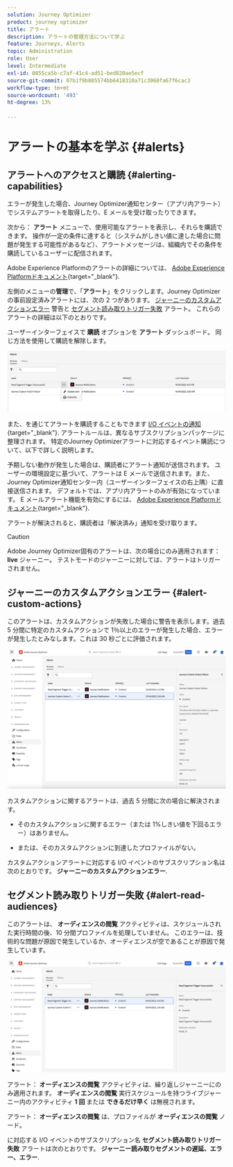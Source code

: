 ```yaml
---
solution: Journey Optimizer
product: journey optimizer
title: アラート
description: アラートの管理方法について学ぶ
feature: Journeys, Alerts
topic: Administration
role: User
level: Intermediate
exl-id: 0855ca5b-c7af-41c4-ad51-bed820ae5ecf
source-git-commit: 07b1f9b885574bb6418310a71c3060fa67f6cac3
workflow-type: tm+mt
source-wordcount: '493'
ht-degree: 13%

---
```


# アラートの基本を学ぶ {#alerts}

## アラートへのアクセスと購読 {#alerting-capabilities}

エラーが発生した場合、Journey Optimizer通知センター（アプリ内アラート）でシステムアラートを取得したり、E メールを受け取ったりできます。

次から： **アラート** メニューで、使用可能なアラートを表示し、それらを購読できます。 操作が一定の条件に達すると（システムがしきい値に達した場合に問題が発生する可能性があるなど）、アラートメッセージは、組織内でその条件を購読しているユーザーに配信されます。

<!--These messages can repeat over a pre-defined time interval until the alert has been resolved.-->

Adobe Experience Platformのアラートの詳細については、 [Adobe Experience Platformドキュメント](https://experienceleague.adobe.com/docs/experience-platform/observability/alerts/overview.html?lang=ja){target="_blank"}.

左側のメニューの&#x200B;**管理**&#x200B;で、「**アラート**」をクリックします。Journey Optimizerの事前設定済みアラートには、次の 2 つがあります。 [ジャーニーのカスタムアクションエラー](#alert-custom-actions) 警告と [セグメント読み取りトリガー失敗](#alert-read-audiences) アラート。 これらのアラートの詳細は以下のとおりです。

ユーザーインターフェイスで **購読** オプションを **アラート** ダッシュボード。 同じ方法を使用して購読を解除します。

![](assets/alert-subscribe.png)

また、を通じてアラートを購読することもできます [I/O イベントの通知](https://experienceleague.adobe.com/docs/experience-platform/observability/alerts/subscribe.html?lang=ja){target="_blank"}. アラートルールは、異なるサブスクリプションパッケージに整理されます。 特定のJourney Optimizerアラートに対応するイベント購読について、以下で詳しく説明します。

予期しない動作が発生した場合は、購読者にアラート通知が送信されます。 ユーザーの環境設定に基づいて、アラートは E メールで送信されます。また、Journey Optimizer通知センター内（ユーザーインターフェイスの右上隅）に直接送信されます。 デフォルトでは、アプリ内アラートのみが有効になっています。 E メールアラート機能を有効にするには、 [Adobe Experience Platformドキュメント](https://experienceleague.adobe.com/docs/experience-platform/observability/alerts/ui.html#enable-email-alerts){target="_blank"}.

アラートが解決されると、購読者は「解決済み」通知を受け取ります。

>[!CAUTION]
>
>Adobe Journey Optimizer固有のアラートは、次の場合にのみ適用されます： **live** ジャーニー。 テストモードのジャーニーに対しては、アラートはトリガーされません。

## ジャーニーのカスタムアクションエラー {#alert-custom-actions}

このアラートは、カスタムアクションが失敗した場合に警告を表示します。過去 5 分間に特定のカスタムアクションで 1％以上のエラーが発生した場合、エラーが発生したとみなします。これは 30 秒ごとに評価されます。

![](assets/alerts-custom-action.png)

カスタムアクションに関するアラートは、過去 5 分間に次の場合に解決されます。

* そのカスタムアクションに関するエラー（または 1%しきい値を下回るエラー）はありません。

* または、そのカスタムアクションに到達したプロファイルがない。

カスタムアクションアラートに対応する I/O イベントのサブスクリプション名は次のとおりです。 **ジャーニーのカスタムアクションエラー**.

## セグメント読み取りトリガー失敗 {#alert-read-audiences}

このアラートは、 **オーディエンスの閲覧** アクティビティは、スケジュールされた実行時間の後、10 分間プロファイルを処理していません。 このエラーは、技術的な問題が原因で発生しているか、オーディエンスが空であることが原因で発生しています。

![](assets/alerts1.png)

アラート： **オーディエンスの閲覧** アクティビティは、繰り返しジャーニーにのみ適用されます。 **オーディエンスの閲覧** 実行スケジュールを持つライブジャーニー内のアクティビティ **1 回** または **できるだけ早く** は無視されます。

アラート： **オーディエンスの閲覧** は、プロファイルが **オーディエンスの閲覧** ノード。

に対応する I/O イベントのサブスクリプション名 **セグメント読み取りトリガー失敗** アラートは次のとおりです。 **ジャーニー読み取りセグメントの遅延、エラー、エラー**.
